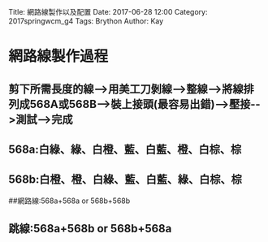 Title: 網路線製作以及配置
Date: 2017-06-28 12:00
Category: 2017springwcm_g4
Tags: Brython
Author: Kay

# 網路線製作過程

## 剪下所需長度的線-->用美工刀剝線-->整線-->將線排列成568A或568B-->裝上接頭(最容易出錯)-->壓接-->測試-->完成

## 568a:白綠、綠、白橙、藍、白藍、橙、白棕、棕
## 568b:白橙、橙、白綠、藍、白藍、綠、白棕、棕
##網路線:568a+568a or 568b+568b 
## 跳線:568a+568b or 568b+568a
